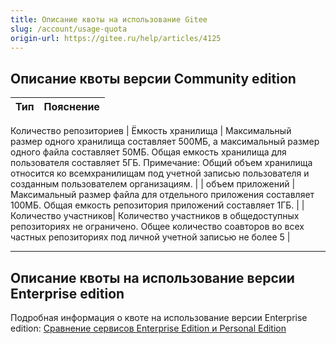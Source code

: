 ```yaml
---
title: Описание квоты на использование Gitee
slug: /account/usage-quota
origin-url: https://gitee.ru/help/articles/4125
---
```


## Описание квоты версии Community edition

| Тип 	 | Пояснение |
|:------:|:--- 		 |
Количество репозиториев
| Ёмкость хранилища | Максимальный размер одного хранилища составляет 500МБ, а максимальный размер одного файла составляет 50МБ. Общая емкость хранилища для пользователя составляет 5ГБ. Примечание: Общий объем хранилища  относится ко всемхранилищам под учетной записью пользователя и созданным пользователем организациям. |
| объем приложений | Максимальный размер файла для отдельного приложения составляет 100МБ. Общая емкость репозитория приложений составляет 1ГБ. |
| Количество участников| Количество участников в общедоступных репозиториях не ограничено. Общее количество соавторов во всех частных репозиториях под личной учетной записью не более 5 |

-------------------------

## Описание квоты на использование версии Enterprise edition

Подробная информация о квоте на использование версии Enterprise edition: [Сравнение сервисов Enterprise Edition и Personal Edition](/help/articles/4167)